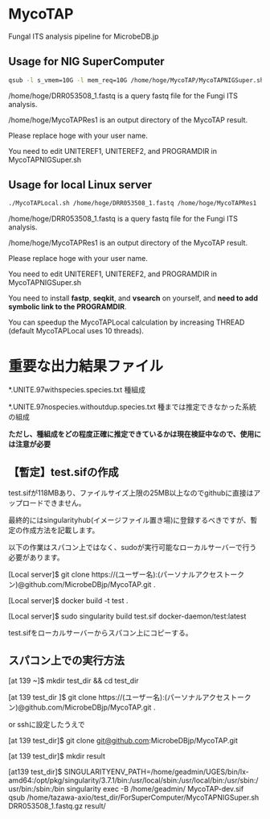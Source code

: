 # MycoTAP
Fungal ITS analysis pipeline for MicrobeDB.jp

## Usage for NIG SuperComputer

```bash
qsub -l s_vmem=10G -l mem_req=10G /home/hoge/MycoTAP/MycoTAPNIGSuper.sh /home/hoge/DRR053508_1.fastq /home/hoge/MycoTAPRes1
```
/home/hoge/DRR053508_1.fastq is a query fastq file for the Fungi ITS analysis.

/home/hoge/MycoTAPRes1 is an output directory of the MycoTAP result.

Please replace hoge with your user name.

You need to edit UNITEREF1, UNITEREF2, and PROGRAMDIR in MycoTAPNIGSuper.sh 

## Usage for local Linux server

```bash
./MycoTAPLocal.sh /home/hoge/DRR053508_1.fastq /home/hoge/MycoTAPRes1
```
/home/hoge/DRR053508_1.fastq is a query fastq file for the Fungi ITS analysis.

/home/hoge/MycoTAPRes1 is an output directory of the MycoTAP result.

Please replace hoge with your user name.

You need to edit UNITEREF1, UNITEREF2, and PROGRAMDIR in MycoTAPNIGSuper.sh 

You need to install **fastp**, **seqkit**, and **vsearch** on yourself, and **need to add symbolic link to the PROGRAMDIR**.

You can speedup the MycoTAPLocal calculation by increasing THREAD (default MycoTAPLocal uses 10 threads).


# 重要な出力結果ファイル
\*.UNITE.97withspecies.species.txt	種組成

\*.UNITE.97nospecies.withoutdup.species.txt	種までは推定できなかった系統の組成

**ただし、種組成をどの程度正確に推定できているかは現在検証中なので、使用には注意が必要**



## 【暫定】test.sifの作成
test.sifが118MBあり、ファイルサイズ上限の25MB以上なのでgithubに直接はアップロードできません。

最終的にはsingularityhub(イメージファイル置き場)に登録するべきですが、暫定の作成方法を記載します。

以下の作業はスパコン上ではなく、sudoが実行可能なローカルサーバーで行う必要があります。

[Local server]$ git clone https://(ユーザー名):(パーソナルアクセストークン)@github.com/MicrobeDBjp/MycoTAP.git  .

[Local server]$ docker build -t test .

[Local server]$ sudo singularity build test.sif docker-daemon/test:latest

test.sifをローカルサーバーからスパコン上にコピーする。

## スパコン上での実行方法
[at 139 ~]$ mkdir test_dir && cd test_dir

[at 139 test_dir ]$ git clone https://(ユーザー名):(パーソナルアクセストークン)@github.com/MicrobeDBjp/MycoTAP.git  .

or sshに設定したうえで

[at 139 test_dir]$ git clone git@github.com:MicrobeDBjp/MycoTAP.git


[at 139 test_dir]$ mkdir result

[at139 test_dir]$ SINGULARITYENV_PATH=/home/geadmin/UGES/bin/lx-amd64:/opt/pkg/singularity/3.7.1/bin:/usr/local/sbin:/usr/local/bin:/usr/sbin:/usr/bin:/sbin:/bin singularity exec -B /home/geadmin/ MycoTAP-dev.sif qsub /home/tazawa-axio/test_dir/ForSuperComputer/MycoTAPNIGSuper.sh DRR053508_1.fastq.gz result/
